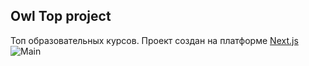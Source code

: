 ## Owl Top project

Топ образовательных курсов. Проект создан на платформе [Next.js](https://nextjs.org/)
![Main](https://github.com/DanilaNagornyi/owltop/assets/64028251/32a33c1b-72d2-4d96-bd27-be91eb909a55)
